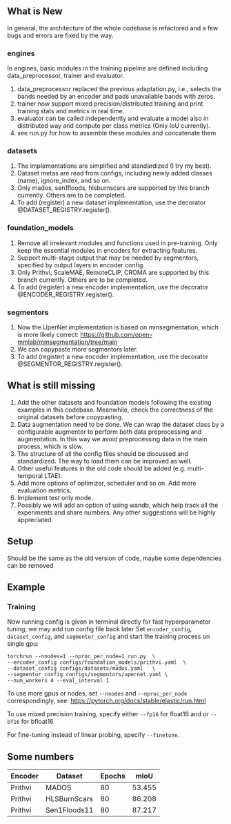 ## What is New
In general, the architecture of the whole codebase is refactored and a few bugs and errors are fixed by the way.


### engines
In engines, basic modules in the training pipeline are defined including data_preprocessor, trainer and evaluator.
1. data_preprocessor replaced the previous adaptation.py, i.e., selects the bands needed by an encoder and pads unavailable bands with zeros.
2. trainer now support mixed precision/distributed training and print training stats and metrics in real time.
3. evaluator can be called independently and evaluate a model also in distributed way and compute per class metrics (Only IoU currently).
4. see run.py for how to assemble these modules and concatenate them


### datasets
1. The implementations are simplified and standardized (I try my best).
2. Dataset metas are read from configs, including newly added classes (name), ignore_index, and so on.
3. Only mados, sen1floods, hlsburnscars are supported by this branch currently. Others are to be completed.
4. To add (register) a new dataset implementation, use the decorator @DATASET_REGISTRY.register().

### foundation_models
1. Remove all irrelevant modules and functions used in pre-training. Only keep the essential modules in encoders for extracting features.
2. Support multi-stage output that may be needed by segmentors, specified by output layers in encoder config.
3. Only Prithvi, ScaleMAE, RemoteCLIP, CROMA are supported by this branch currently. Others are to be completed.
4. To add (register) a new encoder implementation, use the decorator @ENCODER_REGISTRY.register().

### segmentors
1. Now the UperNet implementation is based on mmsegmentation, which is more likely correct: https://github.com/open-mmlab/mmsegmentation/tree/main
2. We can copypaste more segmentors later.
3. To add (register) a new encoder implementation, use the decorator @SEGMENTOR_REGISTRY.register().

## What is still missing
1. Add the other datasets and foundation models following the existing examples in this codebase. Meanwhile, check the correctness of the original datasets before copypasting. 
2. Data augmentation need to be done. We can wrap the dataset class by a configurable augmentor to perform both data preprocessing and augmentation. In this way we avoid preprocessing data in the main process, which is slow.
3. The structure of all the config files should be discussed and standardized. The way to load them can be improved as well.
4. Other useful features in the old code should be added (e.g. multi-temporal LTAE).
5. Add more options of optimizer, scheduler and so on. Add more evaluation metrics.  
6. Implement test only mode.
7. Possibly we will add an option of using wandb, which help track all the experiments and share numbers.
Any other suggestions will be highly appreciated


## Setup
Should be the same as the old version of code, maybe some dependencies can be removed


## Example
### Training
Now running config is given in terminal directly for fast hyperparameter tuning, we may add run config file back later
Set `encoder_config`, `dataset_config`, and  `segmentor_config` and start the training process on single gpu:
```
torchrun --nnodes=1 --nproc_per_node=1 run.py  \
--encoder_config configs/foundation_models/prithvi.yaml  \
--dataset_config configs/datasets/mados.yaml   \
--segmentor_config configs/segmentors/upernet.yaml \
--num_workers 4 --eval_interval 1
```

To use more gpus or nodes, set `--nnodes` and `--nproc_per_node` correspondingly, see:
https://pytorch.org/docs/stable/elastic/run.html

To use mixed precision training, specify either `--fp16` for float16 and or `--bf16` for bfloat16

For fine-tuning instead of linear probing, specify `--finetune`.

## Some numbers

| Encoder | Dataset      | Epochs | mIoU   |
|---------|--------------|--------|--------|
| Prithvi | MADOS        | 80     | 53.455 |
| Prithvi | HLSBurnScars | 80     | 86.208 |
| Prithvi | Sen1Floods11 | 80     | 87.217 |


